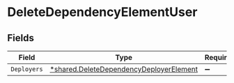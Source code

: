 # DeleteDependencyElementUser


## Fields

| Field                                                                                             | Type                                                                                              | Required                                                                                          | Description                                                                                       |
| ------------------------------------------------------------------------------------------------- | ------------------------------------------------------------------------------------------------- | ------------------------------------------------------------------------------------------------- | ------------------------------------------------------------------------------------------------- |
| `Deployers`                                                                                       | [*shared.DeleteDependencyDeployerElement](../../models/shared/deletedependencydeployerelement.md) | :heavy_minus_sign:                                                                                | N/A                                                                                               |
